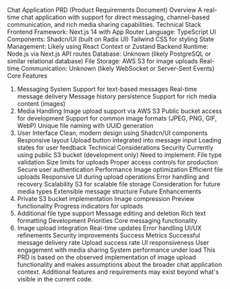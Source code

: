 Chat Application PRD (Product Requirements Document)
Overview
A real-time chat application with support for direct messaging, channel-based communication, and rich media sharing capabilities.
Technical Stack
Frontend
Framework: Next.js 14 with App Router
Language: TypeScript
UI Components:
Shadcn/UI (built on Radix UI)
Tailwind CSS for styling
State Management: Likely using React Context or Zustand
Backend
Runtime: Node.js via Next.js API routes
Database: Unknown (likely PostgreSQL or similar relational database)
File Storage: AWS S3 for image uploads
Real-time Communication: Unknown (likely WebSocket or Server-Sent Events)
Core Features
1. Messaging System
Support for text-based messages
Real-time message delivery
Message history persistence
Support for rich media content (images)
2. Media Handling
Image upload support via AWS S3
Public bucket access for development
Support for common image formats (JPEG, PNG, GIF, WebP)
Unique file naming with UUID generation
3. User Interface
Clean, modern design using Shadcn/UI components
Responsive layout
Upload button integrated into message input
Loading states for user feedback
Technical Considerations
Security
Currently using public S3 bucket (development only)
Need to implement:
File type validation
Size limits for uploads
Proper access controls for production
Secure user authentication
Performance
Image optimization
Efficient file uploads
Responsive UI during upload operations
Error handling and recovery
Scalability
S3 for scalable file storage
Consideration for future media types
Extensible message structure
Future Enhancements
1. Private S3 bucket implementation
Image compression
Preview functionality
Progress indicators for uploads
5. Additional file type support
Message editing and deletion
Rich text formatting
Development Priorities
Core messaging functionality
2. Image upload integration
Real-time updates
Error handling
UI/UX refinements
Security improvements
Success Metrics
Successful message delivery rate
Upload success rate
UI responsiveness
User engagement with media sharing
System performance under load
This PRD is based on the observed implementation of image upload functionality and makes assumptions about the broader chat application context. Additional features and requirements may exist beyond what's visible in the current code.